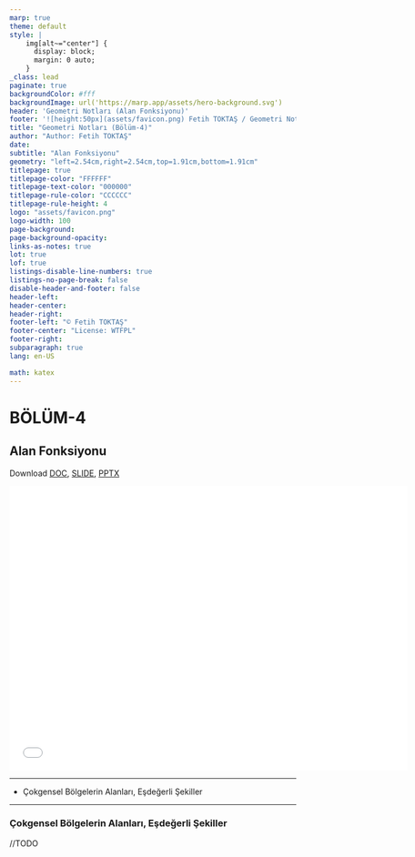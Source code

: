 ```yaml
---
marp: true
theme: default
style: |
    img[alt~="center"] {
      display: block;
      margin: 0 auto;
    }
_class: lead
paginate: true
backgroundColor: #fff
backgroundImage: url('https://marp.app/assets/hero-background.svg')
header: 'Geometri Notları (Alan Fonksiyonu)'
footer: '![height:50px](assets/favicon.png) Fetih TOKTAŞ / Geometri Notları - Bölüm-4'
title: "Geometri Notları (Bölüm-4)"
author: "Author: Fetih TOKTAŞ"
date:
subtitle: "Alan Fonksiyonu"
geometry: "left=2.54cm,right=2.54cm,top=1.91cm,bottom=1.91cm"
titlepage: true
titlepage-color: "FFFFFF"
titlepage-text-color: "000000"
titlepage-rule-color: "CCCCCC"
titlepage-rule-height: 4
logo: "assets/favicon.png"
logo-width: 100 
page-background:
page-background-opacity:
links-as-notes: true
lot: true
lof: true
listings-disable-line-numbers: true
listings-no-page-break: false
disable-header-and-footer: false
header-left:
header-center:
header-right:
footer-left: "© Fetih TOKTAŞ"
footer-center: "License: WTFPL"
footer-right:
subparagraph: true
lang: en-US 

math: katex
---
```


<!-- _backgroundColor: aquq -->

<!-- _color: orange -->

<!-- paginate: false -->

# BÖLÜM-4

## Alan Fonksiyonu

Download [DOC](chapter-4.md_doc.pdf), [SLIDE](chapter-4.md_slide.pdf), [PPTX](chapter-4.md_slide.pptx)

<iframe width=700, height=500 frameBorder=0 src="../chapter-4.md_slide.html"></iframe>

---

<!-- paginate: true -->

 - Çokgensel Bölgelerin Alanları, Eşdeğerli Şekiller

--- 
### Çokgensel Bölgelerin Alanları, Eşdeğerli Şekiller
//TODO 






